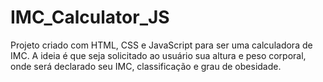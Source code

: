 # IMC_Calculator_JS
Projeto criado com HTML, CSS e JavaScript para ser uma calculadora de IMC. A ideia é que seja solicitado ao usuário sua altura e peso corporal, onde será declarado seu IMC, classificação e grau de obesidade.

